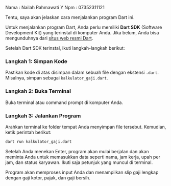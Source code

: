 Nama : Nailah Rahmawati Y
Npm : 07352311121

Tentu, saya akan jelaskan cara menjalankan program Dart ini.

Untuk menjalankan program Dart, Anda perlu memiliki **Dart SDK** (Software Development Kit) yang terinstal di komputer Anda. Jika belum, Anda bisa mengunduhnya dari [situs web resmi Dart](https://dart.dev/get-dart).

Setelah Dart SDK terinstal, ikuti langkah-langkah berikut:

### Langkah 1: Simpan Kode

Pastikan kode di atas disimpan dalam sebuah file dengan ekstensi `.dart`. Misalnya, simpan sebagai `kalkulator_gaji.dart`.

### Langkah 2: Buka Terminal

Buka terminal atau command prompt di komputer Anda.

### Langkah 3: Jalankan Program

Arahkan terminal ke folder tempat Anda menyimpan file tersebut. Kemudian, ketik perintah berikut:

```sh
dart run kalkulator_gaji.dart
```
Setelah Anda menekan Enter, program akan mulai berjalan dan akan meminta Anda untuk memasukkan data seperti nama, jam kerja, upah per jam, dan status karyawan. Ikuti saja petunjuk yang muncul di terminal.

Program akan memproses input Anda dan menampilkan slip gaji lengkap dengan gaji kotor, pajak, dan gaji bersih.
